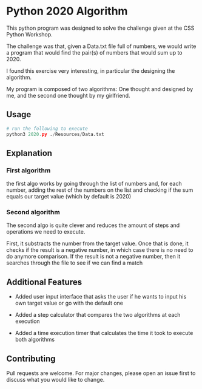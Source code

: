 # Python 2020 Algorithm

This python program was designed to solve the challenge given at the CSS Python Workshop.

The challenge was that, given a Data.txt file full of numbers, we would write a program that would find the pair(s) of numbers that would sum up to 2020.

I found this exercise very interesting, in particular the designing the algorithm.

My program is composed of two algorithms: One thought and designed by me, and the second one thought by my girlfriend.

## Usage

```python
# run the following to execute
python3 2020.py ./Resources/Data.txt
```
## Explanation

### First algorithm

the first algo works by going through the list of numbers and, for each number, adding the rest of the numbers on the list and checking if the sum equals our target value (which by default is 2020)


### Second algorithm

The second algo is quite clever and reduces the amount of steps and operations we need to execute.

First, it substracts the number from the target value. 
Once that is done, it checks if the result is a negative number, in which case there is no need to do anymore comparison.
If the result is not a negative number, then it searches through the file to see if we can find a match


## Additional Features

- Added user input interface that asks the user if he wants to input his own target value or go with the default one

- Added a step calculator that compares the two algorithms at each execution

- Added a time execution timer that calculates the time it took to execute both algorithms

## Contributing
Pull requests are welcome. For major changes, please open an issue first to discuss what you would like to change.
